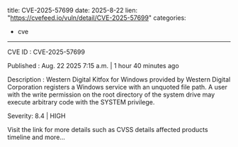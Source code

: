  
title: CVE-2025-57699
date: 2025-8-22
lien: "https://cvefeed.io/vuln/detail/CVE-2025-57699"
categories:
  - cve
---

CVE ID : CVE-2025-57699

Published :  Aug. 22
2025
7:15 a.m. | 1 hour
40 minutes ago

Description : Western Digital Kitfox for Windows provided by Western Digital Corporation registers a Windows service with an unquoted file path.
A user with the write permission on the root directory of the system drive may execute arbitrary code with the SYSTEM privilege.

Severity: 8.4 | HIGH

Visit the link for more details
such as CVSS details
affected products
timeline
and more...
